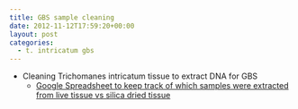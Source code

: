 ```yaml
---
title: GBS sample cleaning
date: 2012-11-12T17:59:20+00:00
layout: post
categories:
  - t. intricatum gbs
---
```

  * Cleaning Trichomanes intricatum tissue to extract DNA for GBS
      * [Google Spreadsheet to keep track of which samples were extracted from live tissue vs silica dried tissue][1]

[1]: https://docs.google.com/spreadsheet/ccc?key=0AkDnkQIRAeIIdHg5YUwtZ2dSeXVxeUlNUzh1bGZsNFE
